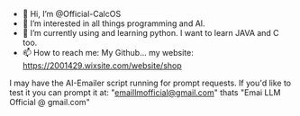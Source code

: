- 👋 Hi, I’m @Official-CalcOS
- 👀 I’m interested in all things programming and AI.
- 🌱 I’m currently using and learning python. I want to learn JAVA and C too.
- 📫 How to reach me:
My Github...
my website: https://2001429.wixsite.com/website/shop

I may have the AI-Emailer script running for prompt requests. If you'd like to test it you can prompt it at: 
"emaillmofficial@gmail.com" thats "Emai LLM Official @ gmail.com"
